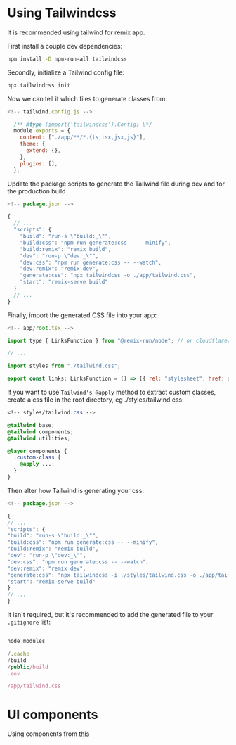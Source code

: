 # Using Tailwindcss

It is recommended using tailwind for remix app.

First install a couple dev dependencies:

```bash
npm install -D npm-run-all tailwindcss
```

Secondly, initialize a Tailwind config file:

```bash
npx tailwindcss init
```

Now we can tell it which files to generate classes from:

```js
<!-- tailwind.config.js -->

  /** @type {import('tailwindcss').Config} \*/
  module.exports = {
    content: ["./app/**/*.{ts,tsx,jsx,js}"],
    theme: {
      extend: {},
    },
    plugins: [],
  };

```

Update the package scripts to generate the Tailwind file during dev and for the production build

```js
<!-- package.json -->

{
  // ...
  "scripts": {
    "build": "run-s \"build:_\"",
    "build:css": "npm run generate:css -- --minify",
    "build:remix": "remix build",
    "dev": "run-p \"dev:_\"",
    "dev:css": "npm run generate:css -- --watch",
    "dev:remix": "remix dev",
    "generate:css": "npx tailwindcss -o ./app/tailwind.css",
    "start": "remix-serve build"
  }
  // ...
}
```

Finally, import the generated CSS file into your app:

```js
<!-- app/root.tsx -->

import type { LinksFunction } from "@remix-run/node"; // or cloudflare/deno

// ...

import styles from "./tailwind.css";

export const links: LinksFunction = () => [{ rel: "stylesheet", href: styles }];
```

If you want to use `Tailwind's @apply` method to extract custom classes, create a css file in the root directory, eg ./styles/tailwind.css:

```css
<!-- styles/tailwind.css -->

@tailwind base;
@tailwind components;
@tailwind utilities;

@layer components {
  .custom-class {
    @apply ...;
  }
}
```

Then alter how Tailwind is generating your css:

```js
<!-- package.json -->

{
// ...
"scripts": {
"build": "run-s \"build:_\"",
"build:css": "npm run generate:css -- --minify",
"build:remix": "remix build",
"dev": "run-p \"dev:_\"",
"dev:css": "npm run generate:css -- --watch",
"dev:remix": "remix dev",
"generate:css": "npx tailwindcss -i ./styles/tailwind.css -o ./app/tailwind.css",
"start": "remix-serve build"
}
// ...
}
```

It isn't required, but it's recommended to add the generated file to your `.gitignore` list:

```js

node_modules

/.cache
/build
/public/build
.env

/app/tailwind.css
```

# UI components

Using components from [this](https://remixblocks.com/)
